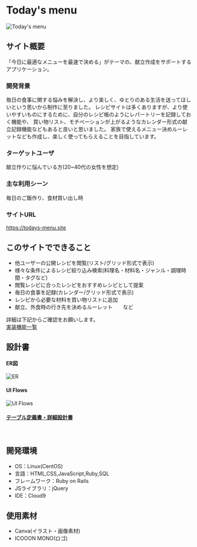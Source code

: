 # Today's menu
![Today's menu](https://user-images.githubusercontent.com/81731819/128198153-df308508-b456-4da1-977d-2aeb0d0edb00.png)

## サイト概要
「今日に最適なメニューを最速で決める」がテーマの、献立作成をサポートするアプリケーション。

### 開発背景
毎日の食事に関する悩みを解決し、より楽しく、ゆとりのある生活を送ってほしいという思いから制作に至りました。 レシピサイトは多くありますが、より使いやすいものにするために、自分のレシピ帳のようにレパートリーを記録しておく機能や、 買い物リスト、モチベーションが上がるようなカレンダー形式の献立記録機能などもあると良いと思いました。 家族で使えるメニュー決めルーレットなども作成し、楽しく使ってもらえることを目指しています。

### ターゲットユーザ
献立作りに悩んでいる方(20~40代の女性を想定)

### 主な利用シーン
毎日のご飯作り、食材買い出し時

### サイトURL
https://todays-menu.site

## このサイトでできること
* 他ユーザーの公開レシピを閲覧(リスト/グリッド形式で表示)
* 様々な条件によるレシピ絞り込み検索(料理名・材料名・ジャンル・調理時間・タグなど)
* 閲覧レシピに合ったレシピをおすすめレシピとして提案
* 毎日の食事を記録(カレンダー/グリッド形式で表示)
* レシピから必要な材料を買い物リストに追加
* 献立、外食時の行き先を決めるルーレット　　など

詳細は下記からご確認をお願いします。<br>
[実装機能一覧](https://docs.google.com/spreadsheets/d/1ELBXgYNIkkVXjdH-Mos4XrQ_JkCfdBSfx3k-HHnL8fw/edit?usp=sharing)

## 設計書
#### ER図

![ER](https://user-images.githubusercontent.com/81731819/128668332-0905145f-efa8-4491-a1ee-27653867d871.png)

#### UI Flows

![UI Flows](https://user-images.githubusercontent.com/81731819/128668340-9dc5e3c5-b255-4e5a-b5eb-50cadf6473c8.png)

#### [テーブル定義書・詳細設計書](https://docs.google.com/spreadsheets/d/1-8nh6UvK-yBcvDNgDmwTt55McAC8V4JlJ8NjvBjCJQ4/edit?usp=sharing)
<br>

## 開発環境
* OS：Linux(CentOS)
* 言語：HTML,CSS,JavaScript,Ruby,SQL
* フレームワーク：Ruby on Rails
* JSライブラリ：jQuery
* IDE：Cloud9

## 使用素材
- Canva(イラスト・画像素材)
- ICOOON MONO(ロゴ)
